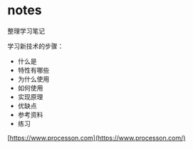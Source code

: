# notes
整理学习笔记

学习新技术的步骤：

- 什么是
- 特性有哪些
- 为什么使用
- 如何使用
- 实现原理
- 优缺点
- 参考资料
- 练习

[https://www.processon.com](https://www.processon.com/)